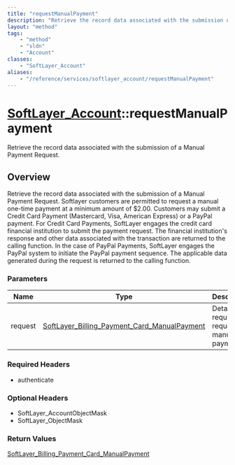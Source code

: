 ```yaml
---
title: "requestManualPayment"
description: "Retrieve the record data associated with the submission of a Manual Payment Request. Softlayer customers are permitted t... "
layout: "method"
tags:
    - "method"
    - "sldn"
    - "Account"
classes:
    - "SoftLayer_Account"
aliases:
    - "/reference/services/softlayer_account/requestManualPayment"
---
```

# [SoftLayer_Account](/reference/services/SoftLayer_Account)::requestManualPayment

Retrieve the record data associated with the submission of a Manual Payment Request.


## Overview 
Retrieve the record data associated with the submission of a Manual Payment Request. Softlayer customers are permitted to request a manual one-time payment at a minimum amount of $2.00. Customers may submit a Credit Card Payment (Mastercard, Visa, American Express) or a PayPal payment. For Credit Card Payments, SoftLayer engages the credit card financial institution to submit the payment request.  The financial institution's response and other data associated with the transaction are returned to the calling function.  In the case of PayPal Payments, SoftLayer engages the PayPal system to initiate the PayPal payment sequence.  The applicable data generated during the request is returned to the calling function. 

### Parameters 
|Name | Type | Description |
| --- | --- | --- |
|request| <a href='/reference/datatypes/SoftLayer_Billing_Payment_Card_ManualPayment'>SoftLayer_Billing_Payment_Card_ManualPayment </a>| Details required to request a manual payment.|


### Required Headers
* authenticate

### Optional Headers
* SoftLayer_AccountObjectMask
* SoftLayer_ObjectMask

### Return Values
<a href='/reference/datatypes/SoftLayer_Billing_Payment_Card_ManualPayment'>SoftLayer_Billing_Payment_Card_ManualPayment </a>

